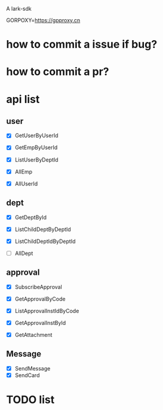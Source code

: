 A lark-sdk

GORPOXY=https://gpproxy.cn

# how to commit a issue if bug?

# how to commit a pr?






# api list
## user
- [x] GetUserByUserId
- [x] GetEmpByUserId
- [x] ListUserByDeptId
- [x] AllEmp
- [x] AllUserId


## dept
- [x] GetDeptById
- [x] ListChildDeptByDeptId
- [x] ListChildDeptIdByDeptId
- [ ] AllDept


## approval
- [x] SubscribeApproval
- [x] GetApprovalByCode
- [x] ListApprovalInstIdByCode
- [x] GetApprovalInstById


- [x] GetAttachment

## Message
- [x] SendMessage
- [x] SendCard

# TODO list

